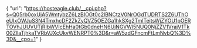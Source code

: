 {
  "url": "https://hosteagle.club/__cpi.php?s=Q05rb0oxUjA5WmtybzZ6LzBIOGt0c2lBNCtzV0NrOGdTUDRTS2Z6UThOeUIxOWJuS3N4TmxhcDF2ZkZyQVZ5OEZGa1hkSXg2TmlTeitsWjZYOU1pOERTOVhJUUVUTjRIbWVIcEhHa0tGb0dneHN6UjNGVWl5NUQ0NjZZV1VrajV1Tk00ZllaTjhkaTVRbVJXcUkvWENRPT0%3D&r=aW5zdGFncmFtLmNvbQ%3D%3D&__cpo=1"
}
